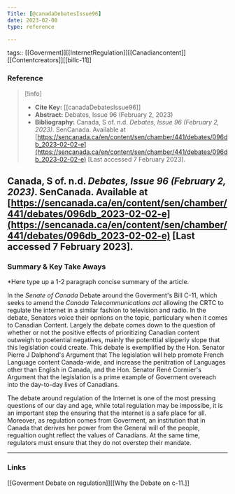 ```yaml
---
Title: [@canadaDebatesIssue96]
date: 2023-02-08
type: reference

---
```




tags:: [[Goverment]][[InternetRegulation]][[Canadiancontent]][[Contentcreators]][[billc-11]]


### Reference 

> [!info]
> - **Cite Key:** [[canadaDebatesIssue96]]
> - **Abstract:** Debates, Issue 96 (February 2, 2023)
> - **Bibliography:** Canada, S of. n.d. _Debates, Issue 96 (February 2, 2023)_. SenCanada. Available at [https://sencanada.ca/en/content/sen/chamber/441/debates/096db_2023-02-02-e](https://sencanada.ca/en/content/sen/chamber/441/debates/096db_2023-02-02-e) [Last accessed 7 February 2023].   

Canada, S of. n.d. _Debates, Issue 96 (February 2, 2023)_. SenCanada. Available at [https://sencanada.ca/en/content/sen/chamber/441/debates/096db_2023-02-02-e](https://sencanada.ca/en/content/sen/chamber/441/debates/096db_2023-02-02-e) [Last accessed 7 February 2023].
---

### Summary & Key Take Aways

*Here type up a 1-2 paragraph concise summary of the article. 

In the *Senate of Canada* Debate around the Goverment's Bill C-11, which seeks to amend the *Canada Telecommunications act* allowing the CRTC  to regulate the internet in a similar fashion to television and radio. In the debate, Senators voice their opnions on the topic, particulary when it comes to Canadian Content. Largely the debate comes down to the question of whether or not the positive effects of prioritizing Canadian content outweigh to poetential negatives, mainly the potenttial slipperly slope that this legislation could create.  This debate is exemplified by the Hon. Senator Pierre J Dalphond's Argument that The legislation will help promote French Language content Canada-wide, and increase the penitration of Languages other than English in Canada, and the Hon. Senator René Cormier's Argument that the legislation is a prime example of Goverment overeach into the day-to-day lives of Canadians. 

The debate around regulation of the Internet is one of the most pressing questions of our day and age, while total regulation may be impossibe, it is an important step the ensuring that the internet is a safe place for all. Moreover, as regulation comes from Goverment, an institution that in Canada that derives her power from the General will of the people, regualtion ought reflect the values of Canadians. At the same time, regulators must ensure that they do not overstep their mandate. 

--- 

### Links
[[Goverment Debate on regulation]][[Why the Debate on c-11.]]